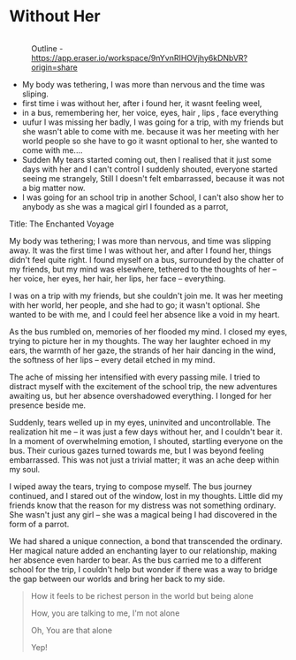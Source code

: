 # Without Her

<figure><img src="../.gitbook/assets/Screenshot 2024-02-19 at 8.24.42 AM.png" alt=""><figcaption><p>Outline - <a href="https://app.eraser.io/workspace/9nYvnRIHOVjhy6kDNbVR?origin=share">https://app.eraser.io/workspace/9nYvnRIHOVjhy6kDNbVR?origin=share</a></p></figcaption></figure>

* My body was tethering, I was more than nervous and the time was sliping.
* first time i was without her, after i found her, it wasnt feeling weel,
* in a bus, remembering her, her voice, eyes, hair , lips , face everything
* uufur I was missing her badly, I was going for a trip, with my friends but she wasn't able to come with me. because it was her meeting with her world people so she have to go it wasnt optional to her, she wanted to come with me....
* Sudden My tears started coming out, then I realised that it just some days with her and I can't control I suddenly shouted, everyone started seeing me strangely, Still I doesn't felt embarrassed, because it was not a big matter now.
* I was going for an school trip in another School, I can't also show her to anybody as she was a magical girl I founded as a parrot,

Title: The Enchanted Voyage

My body was tethering; I was more than nervous, and time was slipping away. It was the first time I was without her, and after I found her, things didn't feel quite right. I found myself on a bus, surrounded by the chatter of my friends, but my mind was elsewhere, tethered to the thoughts of her – her voice, her eyes, her hair, her lips, her face – everything.

I was on a trip with my friends, but she couldn't join me. It was her meeting with her world, her people, and she had to go; it wasn't optional. She wanted to be with me, and I could feel her absence like a void in my heart.

As the bus rumbled on, memories of her flooded my mind. I closed my eyes, trying to picture her in my thoughts. The way her laughter echoed in my ears, the warmth of her gaze, the strands of her hair dancing in the wind, the softness of her lips – every detail etched in my mind.

The ache of missing her intensified with every passing mile. I tried to distract myself with the excitement of the school trip, the new adventures awaiting us, but her absence overshadowed everything. I longed for her presence beside me.

Suddenly, tears welled up in my eyes, uninvited and uncontrollable. The realization hit me – it was just a few days without her, and I couldn't bear it. In a moment of overwhelming emotion, I shouted, startling everyone on the bus. Their curious gazes turned towards me, but I was beyond feeling embarrassed. This was not just a trivial matter; it was an ache deep within my soul.

I wiped away the tears, trying to compose myself. The bus journey continued, and I stared out of the window, lost in my thoughts. Little did my friends know that the reason for my distress was not something ordinary. She wasn't just any girl – she was a magical being I had discovered in the form of a parrot.

We had shared a unique connection, a bond that transcended the ordinary. Her magical nature added an enchanting layer to our relationship, making her absence even harder to bear. As the bus carried me to a different school for the trip, I couldn't help but wonder if there was a way to bridge the gap between our worlds and bring her back to my side.



> How it feels to be richest person in the world but being alone&#x20;
>
> How, you are talking to me, I'm not alone
>
> Oh, You are that alone
>
> Yep!









